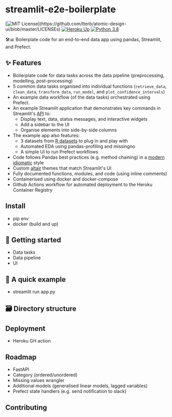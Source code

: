 # streamlit-e2e-boilerplate
[![MIT License](https://img.shields.io/apm/l/atomic-design-ui.svg?)](https://github.com/tterb/atomic-design-ui/blob/master/LICENSEs)
[![Heroku Up](https://heroku-shields.herokuapp.com/traingenerator)](https://streamlit-e2e-boilerplate.herokuapp.com/)
[![Python 3.8](https://img.shields.io/badge/python-3.8-blue.svg)](https://www.python.org/downloads/)

🛠️📊 Boilerplate code for an end-to-end data app using pandas, Streamlit, and Prefect.

## ✨ Features
- Boilerplate code for data tasks across the data pipeline (preprocessing, modelling, post-processing)
- 5 common data tasks organised into individual functions (`retrieve_data`, `clean_data`, `transform_data`, `run_model`, and `plot_confidence_intervals`)
- An example data workflow (of the data tasks) orchestrated using Prefect.
- An example Streamlit application that demonstrates key commands in Streamlit's [API](https://docs.streamlit.io/en/stable/api.html#display-interactive-widgets) to:
    - Display text, data, status messages, and interactive widgets
    - Add a sidebar to the UI
    - Organise elements into side-by-side columns
- The example app also features:
    - 3 datasets from [R datasets](https://vincentarelbundock.github.io/Rdatasets/index.html) to plug in and play with
    - Automated EDA using pandas-profiling and missingno
    - A simple UI to run Prefect workflows
- Code follows Pandas best practices (e.g. method chaining) in a [modern idiomatic](https://tomaugspurger.github.io/modern-1-intro) style
- Custom [altair](https://altair-viz.github.io/) themes that match Streamlit's UI
- Fully documented functions, modules, and code (using inline comments)
- Containerised using docker and docker-compose
- Github Actions workflow for automated deployment to the Heroku Container Registry

## Install
- pip env
- docker (build and up)

## 🏁 Getting started
- Data tasks
- Data pipeline
- UI

## 🚀 A quick example
- streamlit run app.py

## 🗃️ Directory structure

## Deployment
- Heroku GH action

## Roadmap
- FastAPI
- Category (ordered/unordered)
- Missing values wrangler
- Additional models (generalised linear models, lagged variables)
- Prefect state handlers (e.g. send notification to slack)

## Contributing
